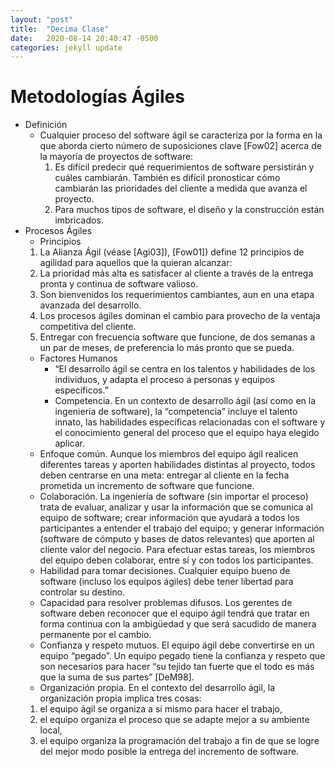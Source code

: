 ```yaml
---
layout: "post"
title:  "Decima Clase"
date:   2020-08-14 20:40:47 -0500
categories: jekyll update
---
```


# Metodologías Ágiles

* Definición
    * Cualquier proceso del software ágil se caracteriza por la forma en la que aborda cierto número de suposiciones clave [Fow02] acerca de la mayoría de proyectos de software:
        1. Es difícil predecir qué requerimientos de software persistirán y cuáles cambiarán. También es difícil pronosticar cómo cambiarán las prioridades del cliente a medida que avanza el proyecto.
        2. Para muchos tipos de software, el diseño y la construcción están imbricados. 
* Procesos Ágiles
    * Principios 
    1. La Alianza Ágil (véase [Agi03]), [Fow01]) define 12 principios de agilidad para aquellos que la quieran alcanzar:
    2. La prioridad más alta es satisfacer al cliente a través de la entrega pronta y continua de software valioso. 
    3. Son bienvenidos los requerimientos cambiantes, aun en una etapa avanzada del desarrollo.
    4. Los procesos ágiles dominan el cambio para provecho de la ventaja competitiva del cliente. 
    5. Entregar con frecuencia software que funcione, de dos semanas a un par de meses, de preferencia lo más pronto que se pueda.
    * Factores Humanos
        * “El desarrollo ágil se centra en los talentos y habilidades de los individuos, y adapta el proceso a personas y equipos específicos.”
        * Competencia. En un contexto de desarrollo ágil (así como en la ingeniería de software), la “competencia” incluye el talento innato, las habilidades específicas relacionadas con el software y el conocimiento general del proceso que el equipo haya elegido aplicar.
    * Enfoque común. Aunque los miembros del equipo ágil realicen diferentes tareas y aporten habilidades distintas al proyecto, todos deben centrarse en una meta: entregar al cliente en la fecha prometida un incremento de software que funcione.
    * Colaboración. La ingeniería de software (sin importar el proceso) trata de evaluar, analizar y usar la información que se comunica al equipo de software; crear información que ayudará a todos los participantes a entender el trabajo del equipo; y generar información (software de cómputo y bases de datos relevantes) que aporten al cliente valor del negocio. Para efectuar estas tareas, los miembros del equipo deben colaborar, entre sí y con todos los participantes.
    * Habilidad para tomar decisiones. Cualquier equipo bueno de software (incluso los equipos ágiles) debe tener libertad para controlar su destino.
    * Capacidad para resolver problemas difusos. Los gerentes de software deben reconocer que el equipo ágil tendrá que tratar en forma continua con la ambigüedad y que será sacudido de manera permanente por el cambio.
    * Confianza y respeto mutuos. El equipo ágil debe convertirse en un equipo “pegado”. Un equipo pegado tiene la confianza y respeto que son necesarios para hacer “su tejido tan fuerte que el todo es más que la suma de sus partes” [DeM98].
    * Organización propia. En el contexto del desarrollo ágil, la organización propia implica tres cosas: 
    1. el equipo ágil se organiza a sí mismo para hacer el trabajo, 
    2. el equipo organiza el proceso que se adapte mejor a su ambiente local, 
    3. el equipo organiza la programación del trabajo a fin de que se logre del mejor modo posible la entrega del incremento de software.

